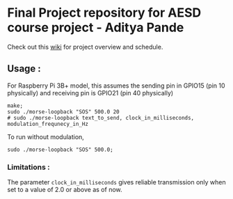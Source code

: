 # Final Project repository for AESD course project - Aditya Pande

Check out this [wiki](https://github.com/cu-ecen-5013/final-project-adityapande-1995/wiki) for project overview and schedule.

## Usage :
For Raspberry Pi 3B+ model, this assumes the sending pin in GPIO15 (pin 10 physically) and receiving pin is GPIO21 (pin 40 physically) 
```
make;
sudo ./morse-loopback "SOS" 500.0 20 
# sudo ./morse-loopback text_to_send, clock_in_milliseconds, modulation_frequnecy_in_Hz
```
To run without modulation,
```
sudo ./morse-loopback "SOS" 500.0;
```

### Limitations : 
The parameter ```clock_in_milliseconds``` gives reliable transmission only when set to a value of 2.0 or above as of now. 




